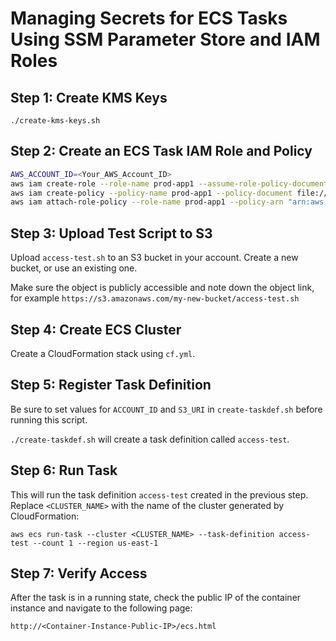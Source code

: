 # Managing Secrets for ECS Tasks Using SSM Parameter Store and IAM Roles

## Step 1: Create KMS Keys

`./create-kms-keys.sh`

## Step 2: Create an ECS Task IAM Role and Policy

```bash
AWS_ACCOUNT_ID=<Your_AWS_Account_ID>
aws iam create-role --role-name prod-app1 --assume-role-policy-document file://ecs-tasks-trust-policy.json
aws iam create-policy --policy-name prod-app1 --policy-document file://app1-secret-access.json
aws iam attach-role-policy --role-name prod-app1 --policy-arn "arn:aws:iam::$AWS_ACCOUNT_ID:policy/prod-app1"
```

## Step 3: Upload Test Script to S3

Upload `access-test.sh` to an S3 bucket in your account. Create a new bucket, or use an existing one.

Make sure the object is publicly accessible and note down the object link, for example `https://s3.amazonaws.com/my-new-bucket/access-test.sh`

## Step 4: Create ECS Cluster

Create a CloudFormation stack using `cf.yml`.

## Step 5: Register Task Definition

Be sure to set values for `ACCOUNT_ID` and `S3_URI` in `create-taskdef.sh` before running this script.

`./create-taskdef.sh` will create a task definition called `access-test`.

## Step 6: Run Task

This will run the task definition `access-test` created in the previous step. Replace `<CLUSTER_NAME>` with the name of the cluster generated by CloudFormation:

`aws ecs run-task --cluster <CLUSTER_NAME> --task-definition access-test --count 1 --region us-east-1`

## Step 7: Verify Access

After the task is in a running state, check the public IP of the container instance and navigate to the following page:

`http://<Container-Instance-Public-IP>/ecs.html`
